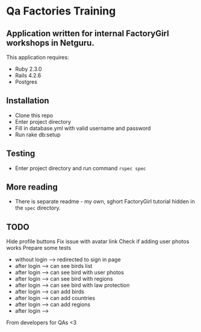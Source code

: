 Qa Factories Training
================

Application written for internal FactoryGirl workshops in Netguru.
-----------

This application requires:

- Ruby 2.3.0
- Rails 4.2.6
- Postgres

Installation
---------------
- Clone this repo
- Enter project directory
- Fill in database.yml with valid username and password
- Run rake db:setup

Testing
---------------
- Enter project directory and run command `rspec spec`

More reading
---------------
- There is separate readme - my own, sghort FactoryGirl tutorial hidden in the `spec` directory.

TODO
---------------
Hide profile buttons
Fix issue with avatar link
Check if adding user photos works
Prepare some tests
- without login --> redirected to sign in page
- after login --> can see birds list
- after login --> can see bird with user photos
- after login --> can see bird with regions
- after login --> can see bird with law protection
- after login --> can add birds
- after login --> can add countries
- after login --> can add regions
- after login -->

From developers for QAs <3
